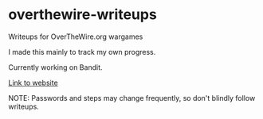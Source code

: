 # overthewire-writeups
Writeups for OverTheWire.org wargames

I made this mainly to track my own progress. 

Currently working on Bandit.

[Link to website](https://overthewire.org/wargames/)

NOTE: Passwords and steps may change frequently, so don't blindly follow writeups.
